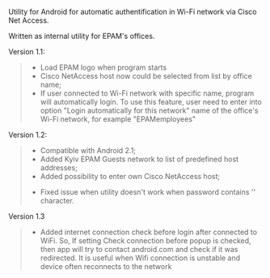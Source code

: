 Utility for Android for automatic authentification in Wi-Fi network via Cisco Net Access.

Written as internal utility for EPAM's offices.

Version 1.1:
> + Load EPAM logo when program starts
> + Cisco NetAccess host now could be selected from list by office name;
> + If user connected to Wi-Fi network with specific name, program will automatically login. To use this feature, user need to enter into option "Login automatically for this network" name of the office's Wi-Fi network, for example "EPAMemployees"

Version 1.2:
> + Compatible with Android 2.1;
> + Added Kyiv EPAM Guests network to list of predefined host addresses;
> + Added possibility to enter own Cisco NetAccess host;
> - Fixed issue when utility doesn't work when password contains '\' character.

Version 1.3
> + Added internet connection check before login after connected to WiFi. So, If setting Check connection before popup is checked, then app will try to contact android.com and check if it was redirected. It is useful when Wifi connection is unstable and device often reconnects to the network

